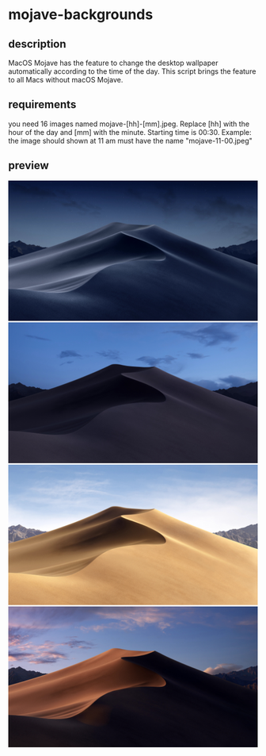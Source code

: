 # mojave-backgrounds
## description
MacOS Mojave has the feature to change the desktop wallpaper automatically according to the time of the day.
This script brings the feature to all Macs without macOS Mojave.

## requirements
you need 16 images named mojave-[hh]-[mm].jpeg. Replace [hh] with the hour of the day and [mm] with the minute. 
Starting time is 00:30.
Example: the image should shown at 11 am must have the name "mojave-11-00.jpeg"

## preview
![logo](wallpapers/mojave-02-00.jpeg?raw=true "Night")
![logo](wallpapers/mojave-05-00.jpeg?raw=true "Morning")
![logo](wallpapers/mojave-12-30.jpeg?raw=true "Day")
![logo](wallpapers/mojave-21-30.jpeg?raw=true "Evening")




